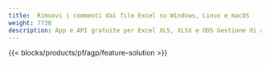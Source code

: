 ```yaml
---
title:  Rimuovi i commenti dai file Excel su Windows, Linux e macOS
weight: 7730
description: App e API gratuite per Excel XLS, XLSX e ODS Gestione di annotazioni e commenti
---
```

{{< blocks/products/pf/agp/feature-solution >}} 


